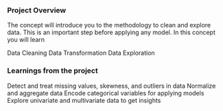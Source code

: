 ### Project Overview

 The concept will introduce you to the methodology to clean and explore data. This is an important step before applying any model. In this concept you will learn

Data Cleaning
Data Transformation
Data Exploration


### Learnings from the project

 Detect and treat missing values, skewness, and outliers in data
Normalize and aggregate data
Encode categorical variables for applying models
Explore univariate and multivariate data to get insights



